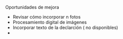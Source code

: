 Oportunidades de mejora

- Revisar cómo incorporar n fotos 
- Procesamiento digital de imágenes
- Incorporar texto de la declarción ( no disponibles)
- 
